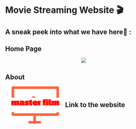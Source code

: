 # Movie Streaming Website  🎬



## A sneak peek into what we have here🙈 :


## Home Page
<p align="center"><img src="Readme_assets/home_pd.gif" width = 85% ></p>


## About
<div>
<div>
<img src="\Images\Logo\png\TheaterLogoFinal.png" height = "120" align = "left"/>

</div>
<br>

## Link to the website









